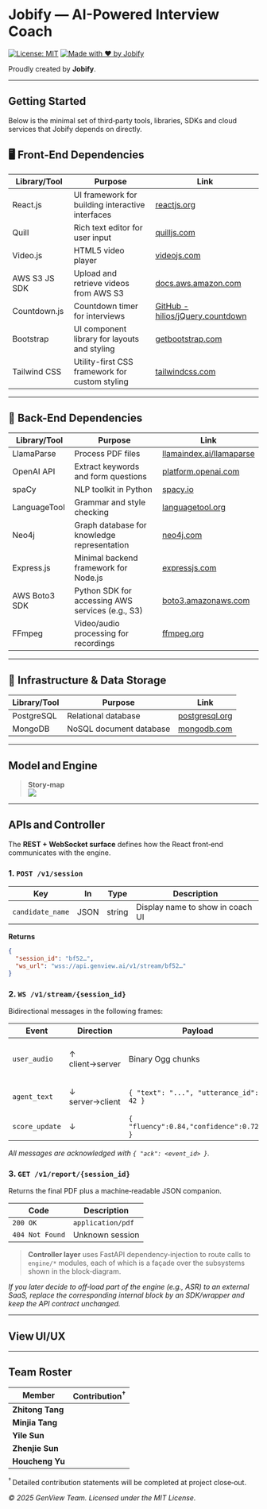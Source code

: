 # Jobify — AI-Powered Interview Coach

[![License: MIT](https://img.shields.io/badge/License-MIT-blue.svg)](LICENSE)
[![Made with ❤️ by Jobify](https://img.shields.io/badge/made%20by-Jobify-fb7299?logo=github)](#team)

Proudly created by **Jobify**.

---

## Getting Started

Below is the minimal set of third‑party tools, libraries, SDKs and cloud services that Jobify depends on directly.  
## 🖥️ Front-End Dependencies

| Library/Tool | Purpose | Link |
|--------------|---------|------|
| React.js | UI framework for building interactive interfaces | [reactjs.org](https://reactjs.org/) |
| Quill | Rich text editor for user input | [quilljs.com](https://quilljs.com/) |
| Video.js | HTML5 video player | [videojs.com](https://videojs.com/) |
| AWS S3 JS SDK | Upload and retrieve videos from AWS S3 | [docs.aws.amazon.com](https://docs.aws.amazon.com/AWSJavaScriptSDK/latest/AWS/S3.html) |
| Countdown.js | Countdown timer for interviews | [GitHub - hilios/jQuery.countdown](https://github.com/hilios/jQuery.countdown) |
| Bootstrap | UI component library for layouts and styling | [getbootstrap.com](https://getbootstrap.com/) |
| Tailwind CSS | Utility-first CSS framework for custom styling | [tailwindcss.com](https://tailwindcss.com/) |

---

## 🧠 Back-End Dependencies

| Library/Tool | Purpose | Link |
|--------------|---------|------|
| LlamaParse | Process PDF files | [llamaindex.ai/llamaparse](https://www.llamaindex.ai/llamaparse?gad_source=1&gad_campaignid=21116317807&gbraid=0AAAAA9du_J0CkmThGan_q1frhfR59JbAE&gclid=Cj0KCQjwyIPDBhDBARIsAHJyyVjUe6Zg1Wtgn6OlPtRq2REI2zOr368RSxqPsimjxi_sFbUiBKNWaWwaAr_AEALw_wcB) |
| OpenAI API | Extract keywords and form questions | [platform.openai.com](https://platform.openai.com/docs/) |
| spaCy | NLP toolkit in Python | [spacy.io](https://spacy.io/) |
| LanguageTool | Grammar and style checking | [languagetool.org](https://languagetool.org/) |
| Neo4j | Graph database for knowledge representation | [neo4j.com](https://neo4j.com/) |
| Express.js | Minimal backend framework for Node.js | [expressjs.com](https://expressjs.com/) |
| AWS Boto3 SDK | Python SDK for accessing AWS services (e.g., S3) | [boto3.amazonaws.com](https://boto3.amazonaws.com/v1/documentation/api/latest/index.html) |
| FFmpeg | Video/audio processing for recordings | [ffmpeg.org](https://ffmpeg.org/) |

---

## 🧰 Infrastructure & Data Storage

| Library/Tool | Purpose | Link |
|--------------|---------|------|
| PostgreSQL | Relational database | [postgresql.org](https://www.postgresql.org/) |
| MongoDB | NoSQL document database | [mongodb.com](https://www.mongodb.com/) |

---

## Model and Engine

> **Story‑map**  
> ![](docs/storymap.png) 
---

## APIs and Controller

The **REST + WebSocket surface** defines how the React front‑end communicates with the engine.

### 1. `POST /v1/session`

| Key              | In   | Type   | Description                      |
| ---------------- | ---- | ------ | -------------------------------- |
| `candidate_name` | JSON | string | Display name to show in coach UI |

**Returns**

```json
{
  "session_id": "bf52…",
  "ws_url": "wss://api.genview.ai/v1/stream/bf52…"
}
```

### 2. `WS /v1/stream/{session_id}`

Bidirectional messages in the following frames:

| Event          | Direction       | Payload                                  | Notes                         |
| -------------- | --------------- | ---------------------------------------- | ----------------------------- |
| `user_audio`   | ↑ client→server | Binary Ogg chunks                        | 64 kbit/s Opus, 500 ms frames |
| `agent_text`   | ↓ server→client | `{ "text": "...", "utterance_id": 42 }`  | Interviewer speaks via TTS    |
| `score_update` | ↓               | `{ "fluency":0.84,"confidence":0.72,… }` | Real‑time gauges              |

*All messages are acknowledged with `{ "ack": <event_id> }`.*

### 3. `GET /v1/report/{session_id}`

Returns the final PDF plus a machine‑readable JSON companion.

| Code            | Description       |
| --------------- | ----------------- |
| `200 OK`        | `application/pdf` |
| `404 Not Found` | Unknown session   |

> **Controller layer** uses FastAPI dependency‑injection to route calls to `engine/*` modules, each of which is a façade over the subsystems shown in the block‑diagram.

*If you later decide to off‑load part of the engine (e.g., ASR) to an external SaaS, replace the corresponding internal block by an SDK/wrapper and keep the API contract unchanged.*

---

## View UI/UX

<!-- TODO: Fill in wire‑frames, component library decisions, user journeys in HW‑3. -->

---

## Team Roster

| Member           |  Contribution<sup>†</sup> |
| ---------------- | ------------------------ |
| **Zhitong Tang** |                           |
| **Minjia Tang** |                         |
| **Yile Sun** |                       |
| **Zhenjie Sun** |                         |
| **Houcheng Yu** |                         |

<sup>†</sup> Detailed contribution statements will be completed at project close‑out.


*© 2025 GenView Team. Licensed under the MIT License.*

